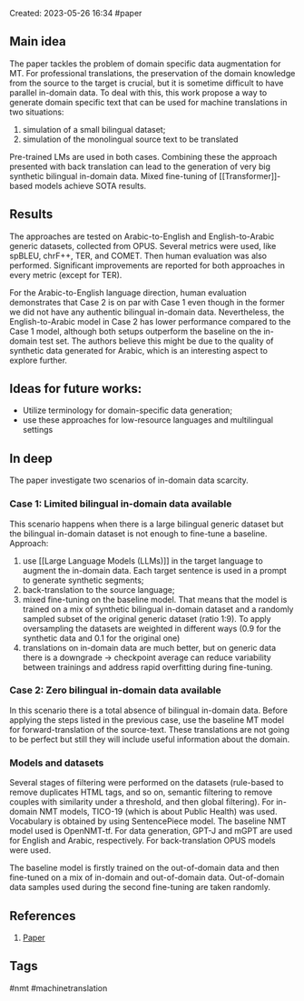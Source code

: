 Created: 2023-05-26 16:34
#paper
## Main idea
The paper tackles the problem of domain specific data augmentation for MT. 
For professional translations, the preservation of the domain knowledge from the source to the target is crucial, but it is sometime difficult to have parallel in-domain data.
To deal with this, this work propose a way to generate domain specific text that can be used for machine translations in two situations:
1. simulation of a small bilingual dataset;
2. simulation of the monolingual source text to be translated

Pre-trained LMs are used in both cases.
Combining these the approach presented with back translation can lead to the generation of very big synthetic bilingual in-domain data.
Mixed fine-tuning of [[Transformer]]-based models achieve SOTA results.

## Results
The approaches are tested on Arabic-to-English and English-to-Arabic generic datasets, collected from OPUS. 
Several metrics were used, like spBLEU, chrF++, TER, and COMET. Then human evaluation was also performed.
Significant improvements are reported for both approaches  in every metric (except for TER).

For the Arabic-to-English language direction, human evaluation demonstrates that Case 2 is on par with Case 1 even though in the former we did not have any authentic bilingual in-domain data. Nevertheless, the English-to-Arabic model in Case 2 has lower performance compared to the Case 1 model, although both setups outperform the baseline on the in-domain test set. The authors believe this might be due to the quality of synthetic data generated for Arabic, which is an interesting aspect to explore further.

## Ideas for future works:
- Utilize terminology for domain-specific data generation;
- use these approaches for low-resource languages and multilingual settings

## In deep
The paper investigate two scenarios of in-domain data scarcity.

### Case 1: Limited bilingual in-domain data available
This scenario happens when there is a large bilingual generic dataset but the bilingual in-domain dataset is not enough to fine-tune a baseline.
Approach:
1. use [[Large Language Models (LLMs)]] in the target language to augment the in-domain data. Each target sentence is used in a prompt to generate synthetic segments;
2. back-translation to the source language;
3. mixed fine-tuning on the baseline model. That means that the model is trained on a mix of synthetic bilingual in-domain dataset and a randomly sampled subset of the original generic dataset (ratio 1:9). To apply oversampling the datasets are weighted in different ways (0.9 for the synthetic data and 0.1 for the original one)
4. translations on in-domain data are much better, but on generic data there is a downgrade -> checkpoint average can reduce variability between trainings and address rapid overfitting during fine-tuning.

### Case 2: Zero bilingual in-domain data available
In this scenario there is a total absence of bilingual in-domain data.
Before applying the steps listed in the previous case, use the baseline MT model for forward-translation of the source-text. These translations are not going to be perfect but still they will include useful information about the domain.

### Models and datasets
Several stages of filtering were performed on the datasets (rule-based to remove duplicates HTML tags, and so on, semantic filtering to remove couples with similarity under a threshold, and then global filtering).
For in-domain NMT models, TICO-19 (which is about Public Health) was used.
Vocabulary is obtained by using SentencePiece model.
The baseline NMT model used is OpenNMT-tf.
For data generation, GPT-J and mGPT are used for English and Arabic, respectively.
For back-translation OPUS models were used.

The baseline model is firstly trained on the out-of-domain data and then fine-tuned on a mix of in-domain and out-of-domain data. Out-of-domain data samples used during the second fine-tuning are taken randomly.

## References
1. [Paper](https://aclanthology.org/2022.amta-research.2.pdf)

## Tags
#nmt #machinetranslation 
